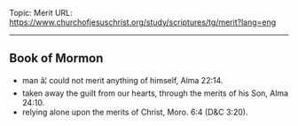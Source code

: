 Topic: Merit
URL: https://www.churchofjesuschrist.org/study/scriptures/tg/merit?lang=eng

---

## Book of Mormon

- man â¦ could not merit anything of himself, Alma 22:14.
- taken away the guilt from our hearts, through the merits of his Son, Alma 24:10.
- relying alone upon the merits of Christ, Moro. 6:4 (D&C 3:20).

